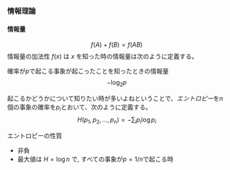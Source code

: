 ### 情報理論

#### 情報量

$$f(A)+f(B)=f(AB)$$
情報量の加法性
$f(x)$ は $x$ を知った時の情報量は次のように定義する。

確率が$p$で起こる事象が起こったことを知ったときの情報量
$$-\log_2{p}$$

起こるかどうかについて知りたい時が多いよねということで、*エントロピー*を$n$個の事象の確率を$p_i$とおいて、次のように定義する。
$$H(p_1,p_2,...,p_n)=-\sum_{i}{p_i\log{p_i}}$$

エントロピーの性質

* 非負
* 最大値は $H=\log{n}$ で, すべての事象が$p=1/n$で起こる時
